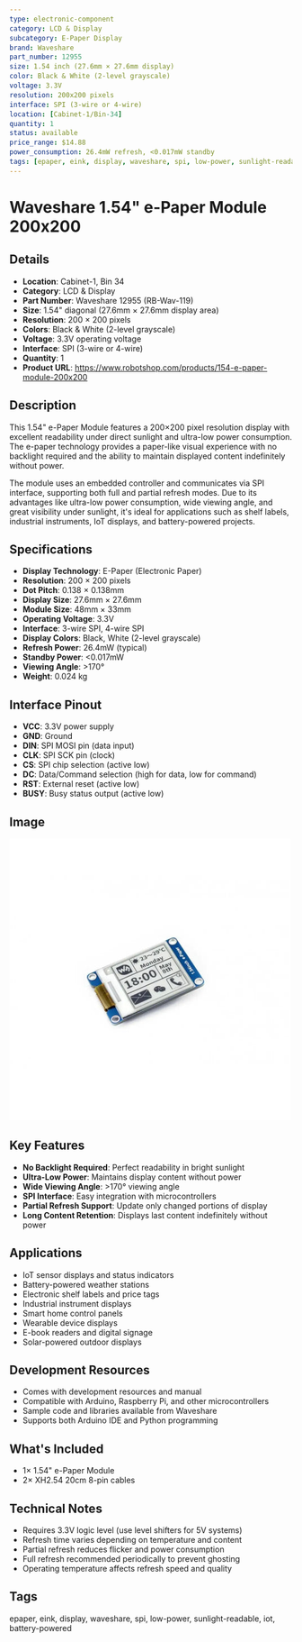 ```yaml
---
type: electronic-component
category: LCD & Display
subcategory: E-Paper Display
brand: Waveshare
part_number: 12955
size: 1.54 inch (27.6mm × 27.6mm display)
color: Black & White (2-level grayscale)
voltage: 3.3V
resolution: 200x200 pixels
interface: SPI (3-wire or 4-wire)
location: [Cabinet-1/Bin-34]
quantity: 1
status: available
price_range: $14.88
power_consumption: 26.4mW refresh, <0.017mW standby
tags: [epaper, eink, display, waveshare, spi, low-power, sunlight-readable]
---
```


# Waveshare 1.54" e-Paper Module 200x200

## Details

- **Location**: Cabinet-1, Bin 34
- **Category**: LCD & Display
- **Part Number**: Waveshare 12955 (RB-Wav-119)
- **Size**: 1.54" diagonal (27.6mm × 27.6mm display area)
- **Resolution**: 200 × 200 pixels
- **Colors**: Black & White (2-level grayscale)
- **Voltage**: 3.3V operating voltage
- **Interface**: SPI (3-wire or 4-wire)
- **Quantity**: 1
- **Product URL**: https://www.robotshop.com/products/154-e-paper-module-200x200

## Description

This 1.54" e-Paper Module features a 200×200 pixel resolution display with excellent readability under direct sunlight and ultra-low power consumption. The e-paper technology provides a paper-like visual experience with no backlight required and the ability to maintain displayed content indefinitely without power.

The module uses an embedded controller and communicates via SPI interface, supporting both full and partial refresh modes. Due to its advantages like ultra-low power consumption, wide viewing angle, and great visibility under sunlight, it's ideal for applications such as shelf labels, industrial instruments, IoT displays, and battery-powered projects.

## Specifications

- **Display Technology**: E-Paper (Electronic Paper)
- **Resolution**: 200 × 200 pixels
- **Dot Pitch**: 0.138 × 0.138mm
- **Display Size**: 27.6mm × 27.6mm
- **Module Size**: 48mm × 33mm
- **Operating Voltage**: 3.3V
- **Interface**: 3-wire SPI, 4-wire SPI
- **Display Colors**: Black, White (2-level grayscale)
- **Refresh Power**: 26.4mW (typical)
- **Standby Power**: <0.017mW
- **Viewing Angle**: >170°
- **Weight**: 0.024 kg

## Interface Pinout

- **VCC**: 3.3V power supply
- **GND**: Ground
- **DIN**: SPI MOSI pin (data input)
- **CLK**: SPI SCK pin (clock)
- **CS**: SPI chip selection (active low)
- **DC**: Data/Command selection (high for data, low for command)
- **RST**: External reset (active low)
- **BUSY**: Busy status output (active low)

## Image

![Waveshare 1.54" e-Paper Module 200x200](../attachments/waveshare-154-epaper-module-200x200.jpg)

## Key Features

- **No Backlight Required**: Perfect readability in bright sunlight
- **Ultra-Low Power**: Maintains display content without power
- **Wide Viewing Angle**: >170° viewing angle
- **SPI Interface**: Easy integration with microcontrollers
- **Partial Refresh Support**: Update only changed portions of display
- **Long Content Retention**: Displays last content indefinitely without power

## Applications

- IoT sensor displays and status indicators
- Battery-powered weather stations
- Electronic shelf labels and price tags
- Industrial instrument displays
- Smart home control panels
- Wearable device displays
- E-book readers and digital signage
- Solar-powered outdoor displays

## Development Resources

- Comes with development resources and manual
- Compatible with Arduino, Raspberry Pi, and other microcontrollers
- Sample code and libraries available from Waveshare
- Supports both Arduino IDE and Python programming

## What's Included

- 1× 1.54" e-Paper Module
- 2× XH2.54 20cm 8-pin cables

## Technical Notes

- Requires 3.3V logic level (use level shifters for 5V systems)
- Refresh time varies depending on temperature and content
- Partial refresh reduces flicker and power consumption
- Full refresh recommended periodically to prevent ghosting
- Operating temperature affects refresh speed and quality

## Tags

epaper, eink, display, waveshare, spi, low-power, sunlight-readable, iot, battery-powered
